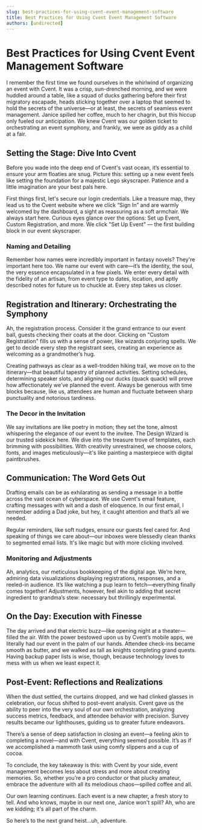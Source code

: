 ```yaml
---
slug: best-practices-for-using-cvent-event-management-software
title: Best Practices for Using Cvent Event Management Software
authors: [undirected]
---
```



# Best Practices for Using Cvent Event Management Software

I remember the first time we found ourselves in the whirlwind of organizing an event with Cvent. It was a crisp, sun-drenched morning, and we were huddled around a table, like a squad of ducks gathering before their first migratory escapade, heads sticking together over a laptop that seemed to hold the secrets of the universe—or at least, the secrets of seamless event management. Janice spilled her coffee, much to her chagrin, but this hiccup only fueled our anticipation. We knew Cvent was our golden ticket to orchestrating an event symphony, and frankly, we were as giddy as a child at a fair.

## Setting the Stage: Dive Into Cvent

Before you wade into the deep end of Cvent's vast ocean, it’s essential to ensure your arm floaties are snug. Picture this: setting up a new event feels like setting the foundation for a majestic Lego skyscraper. Patience and a little imagination are your best pals here.

First things first, let's secure our login credentials. Like a treasure map, they lead us to the Cvent website where we click “Sign In” and are warmly welcomed by the dashboard, a sight as reassuring as a soft armchair. We always start here. Curious eyes glance over the options: Set up Event, Custom Registration, and more. We click "Set Up Event" — the first building block in our event skyscraper.

### Naming and Detailing

Remember how names were incredibly important in fantasy novels? They're important here too. We name our event with care—it’s the identity, the soul, the very essence encapsulated in a few pixels. We enter every detail with the fidelity of an artisan, from event type to dates, location, and aptly described notes for future us to chuckle at. Every step takes us closer.

## Registration and Itinerary: Orchestrating the Symphony

Ah, the registration process. Consider it the grand entrance to our event ball, guests checking their coats at the door. Clicking on "Custom Registration" fills us with a sense of power, like wizards conjuring spells. We get to decide every step the registrant sees, creating an experience as welcoming as a grandmother’s hug. 

Creating pathways as clear as a well-trodden hiking trail, we move on to the itinerary—that beautiful tapestry of planned activities. Setting schedules, determining speaker slots, and aligning our ducks (quack quack) will prove how affectionately we’ve planned the event. Always be generous with time blocks because, like us, attendees are human and fluctuate between sharp punctuality and notorious tardiness.

### The Decor in the Invitation

We say invitations are like poetry in motion; they set the tone, almost whispering the elegance of our event to the invitee. The Design Wizard is our trusted sidekick here. We dive into the treasure trove of templates, each brimming with possibilities. With creativity unrestrained, we choose colors, fonts, and images meticulously—it's like painting a masterpiece with digital paintbrushes.

## Communication: The Word Gets Out

Drafting emails can be as exhilarating as sending a message in a bottle across the vast ocean of cyberspace. We use Cvent's email feature, crafting messages with wit and a dash of eloquence. In our first email, I remember adding a Dad joke, but hey, it caught attention and that’s all we needed. 

Regular reminders, like soft nudges, ensure our guests feel cared for. And speaking of things we care about—our inboxes were blessedly clean thanks to segmented email lists. It's like magic but with more clicking involved.

### Monitoring and Adjustments

Ah, analytics, our meticulous bookkeeping of the digital age. We’re here, admiring data visualizations displaying registrations, responses, and a reeled-in audience. It’s like watching a pup learn to fetch—everything finally comes together! Adjustments, however, feel akin to adding that secret ingredient to grandma’s stew: necessary but thrillingly experimental.

## On the Day: Execution with Finesse

The day arrived and that electric buzz—like opening night at a theater—filled the air. With the power bestowed upon us by Cvent’s mobile apps, we literally had our event in the palm of our hands. Attendee check-ins became smooth as butter, and we walked as tall as knights completing grand quests. Having backup paper lists is wise, though, because technology loves to mess with us when we least expect it.

## Post-Event: Reflections and Realizations

When the dust settled, the curtains dropped, and we had clinked glasses in celebration, our focus shifted to post-event analysis. Cvent gave us the ability to peer into the very soul of our own orchestration, analyzing success metrics, feedback, and attendee behavior with precision. Survey results became our lighthouses, guiding us to greater future endeavors.

There’s a sense of deep satisfaction in closing an event—a feeling akin to completing a novel—and with Cvent, everything seemed possible. It’s as if we accomplished a mammoth task using comfy slippers and a cup of cocoa. 

To conclude, the key takeaway is this: with Cvent by your side, event management becomes less about stress and more about creating memories. So, whether you’re a pro conductor or that plucky amateur, embrace the adventure with all its melodious chaos—spilled coffee and all.

Our own learning continues. Each event is a new chapter, a fresh story to tell. And who knows, maybe in our next one, Janice won't spill? Ah, who are we kidding; it's all part of the charm.

So here’s to the next grand heist...uh, adventure.
```
